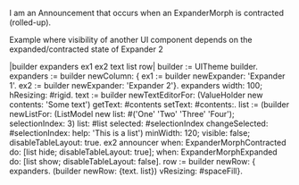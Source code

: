 I am an Announcement that occurs when an ExpanderMorph is contracted (rolled-up).
 
Example where visibility of another UI component depends on the expanded/contracted state of Expander 2
 
|builder expanders ex1 ex2 text list row|
builder := UITheme builder.
expanders := builder newColumn: {
 ex1 := builder newExpander: 'Expander 1'.
 ex2 := builder newExpander: 'Expander 2'}.
expanders
 width: 100;
 hResizing: #rigid.
text := builder
 newTextEditorFor: (ValueHolder new contents: 'Some text')
 getText: #contents setText: #contents:.
list := (builder
 newListFor: (ListModel new list: #('One' 'Two' 'Three' 'Four'); selectionIndex: 3)
 list: #list selected: #selectionIndex changeSelected: #selectionIndex:
 help: 'This is a list')
  minWidth: 120;
  visible: false;
  disableTableLayout: true.
ex2 announcer
 when: ExpanderMorphContracted do: [list hide; disableTableLayout: true];
 when: ExpanderMorphExpanded do: [list show; disableTableLayout: false].
row := builder newRow: {
 expanders.
 (builder newRow: {text. list})
  vResizing: #spaceFill}.
